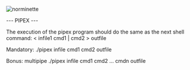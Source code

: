 ![norminette](https://github.com/busshi/pipex/workflows/norminette/badge.svg)


--- PIPEX ---

The execution of the pipex program should do the same as the next shell command:
< infile1 cmd1 | cmd2 > outfile


Mandatory: ./pipex infile cmd1 cmd2 outfile


Bonus: multipipe
./pipex infile cmd1 cmd2 ... cmdn outfile

